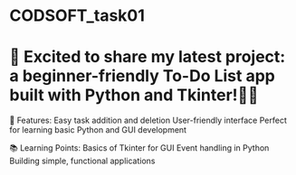 # CODSOFT_task01
# 🚀 Excited to share my latest project: a beginner-friendly To-Do List app built with Python and Tkinter!👨‍💻

  🔧 Features:
  Easy task addition and deletion
  User-friendly interface
  Perfect for learning basic Python and GUI development
  
  📚 Learning Points:
  Basics of Tkinter for GUI
  Event handling in Python
  Building simple, functional applications
